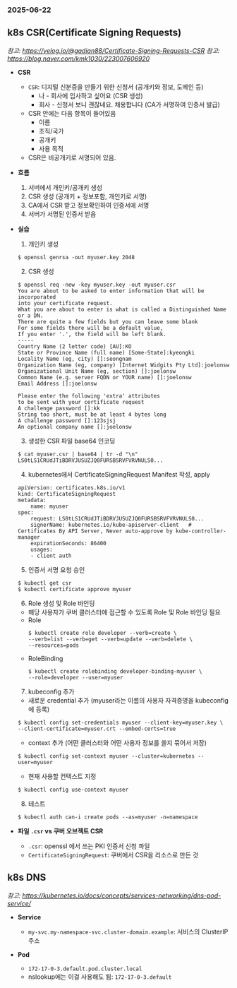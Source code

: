 ### 2025-06-22

## k8s CSR(Certificate Signing Requests)
*참고: https://velog.io/@gadian88/Certificate-Signing-Requests-CSR*
*참고: https://blog.naver.com/kmk1030/223007606920*  
- **CSR**
  - `CSR`: 디지털 신분증을 만들기 위한 신청서 (공개키와 정보, 도메인 등)
    - 나 - 회사에 입사하고 싶어요 (CSR 생성)
    - 회사 - 신청서 보니 괜찮네요. 채용합니다 (CA가 서명하여 인증서 발급)
  - CSR 안에는 다음 항목이 들어있음
    - 이름
    - 조직/국가
    - 공개키
    - 사용 목적
  - CSR은 비공개키로 서명되어 있음. 

- **흐름**
  1. 서버에서 개인키/공개키 생성
  2. CSR 생성 (공개키 + 정보포함, 개인키로 서명)
  3. CA에서 CSR 받고 정보확인하여 인증서에 서명
  4. 서버가 서명된 인증서 받음

- **실습**
  1. 개인키 생성
    ```
    $ openssl genrsa -out myuser.key 2048
    ```
  2. CSR 생성
    ```
    $ openssl req -new -key myuser.key -out myuser.csr
    You are about to be asked to enter information that will be incorporated
    into your certificate request.
    What you are about to enter is what is called a Distinguished Name or a DN.
    There are quite a few fields but you can leave some blank
    For some fields there will be a default value,
    If you enter '.', the field will be left blank.
    -----
    Country Name (2 letter code) [AU]:KO
    State or Province Name (full name) [Some-State]:kyeongki
    Locality Name (eg, city) []:seongnam
    Organization Name (eg, company) [Internet Widgits Pty Ltd]:joelonsw
    Organizational Unit Name (eg, section) []:joelonsw
    Common Name (e.g. server FQDN or YOUR name) []:joelonsw
    Email Address []:joelonsw
    
    Please enter the following 'extra' attributes
    to be sent with your certificate request
    A challenge password []:kk
    String too short, must be at least 4 bytes long
    A challenge password []:123sjsj
    An optional company name []:joelonsw
    ```
  3. 생성한 CSR 파일 base64 인코딩
    ```
    $ cat myuser.csr | base64 | tr -d "\n"
    LS0tLS1CRUdJTiBDRVJUSUZJQ0FURSBSRVFVRVNULS0...
    ```
  4. kubernetes에서 CertificateSigningRequest Manifest 작성, apply
    ```
    apiVersion: certificates.k8s.io/v1
    kind: CertificateSigningRequest
    metadata:
        name: myuser
    spec:
        request: LS0tLS1CRUdJTiBDRVJUSUZJQ0FURSBSRVFVRVNULS0...
        signerName: kubernetes.io/kube-apiserver-client   # Certificates By API Server, Never auto-approve by kube-controller-manager
        expirationSeconds: 86400
        usages:
        - client auth
    ```
  5. 인증서 서명 요청 승인
    ```
    $ kubectl get csr
    $ kubectl certificate approve myuser
    ```
  6. Role 생성 및 Role 바인딩
    - 해당 사용자가 쿠버 클러스터에 접근할 수 있도록 Role 및 Role 바인딩 필요
    - Role
      ```
      $ kubectl create role developer --verb=create \
      --verb=list --verb=get --verb=update --verb=delete \
      --resources=pods
      ```
    - RoleBinding
      ```
      $ kubectl create rolebinding developer-binding-myuser \
      --role=developer --user=myuser
      ```
  7. kubeconfig 추가
    - 새로운 credential 추가 (myuser라는 이름의 사용자 자격증명을 kubeconfig에 등록)
    ```
    $ kubectl config set-credentials myuser --client-key=myuser.key \
    --client-certificate=myuser.crt --embed-certs=true
    ```
    - context 추가 (어떤 클러스터와 어떤 사용자 정보를 쓸지 묶어서 저장)
    ```
    $ kubectl config set-context myuser --cluster=kubernetes --user=myuser
    ```
    - 현재 사용할 컨텍스트 지정
    ```
    $ kubectl config use-context myuser
    ```
  8. 테스트
    ```
    $ kubectl auth can-i create pods --as=myuser -n=namespace
    ```

- **파일 `.csr` vs 쿠버 오브젝트 CSR**
  - `.csr`: openssl 에서 쓰는 PKI 인증서 신청 파일
  - `CertificateSigningRequest`: 쿠버에서 CSR을 리소스로 만든 것

## k8s DNS
*참고: https://kubernetes.io/docs/concepts/services-networking/dns-pod-service/*  
- **Service**
  - `my-svc.my-namespace-svc.cluster-domain.example`: 서비스의 ClusterIP 주소

- **Pod**
  - `172-17-0-3.default.pod.cluster.local`
  - nslookup에는 이걸 사용해도 됨: `172-17-0-3.default`